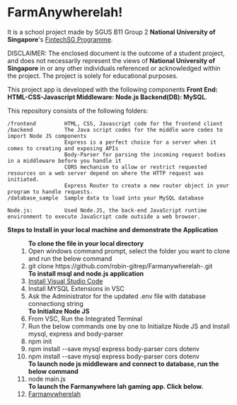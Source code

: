 # FarmAnywherelah!

It is a school project made by SGUS B11 Group 2 **National University of Singapore**'s [FintechSG Programme](https://fintechlab.nus.edu.sg/nus-fintechsg-programme/).

DISCLAIMER: The enclosed document is the outcome of a student project, and does not necessarily represent the views of **National University of Singapore** in or any other individuals referenced or acknowledged within the project. The project is solely for educational purposes. 

This project app is developed with the following components **Front End: HTML-CSS-Javascript Middleware: Node.js Backend(DB): MySQL**.

This repository consists of the following folders:
```
/frontend         HTML, CSS, Javascript code for the frontend client
/backend          The Java script codes for the middle ware codes to import Node JS components 
                  Express is a perfect choice for a server when it comes to creating and exposing APIs
                  Body-Parser for parsing the incoming request bodies in a middleware before you handle it
                  CORS mechanism to allow or restrict requested resources on a web server depend on where the HTTP request was initiated.
                  Express Router to create a new router object in your program to handle requests.
/database_sample  Sample data to load into your MySQL database

Node.js:          Used Node.JS, the back-end JavaScript runtime environment to execute JavaScript code outside a web browser.
```

<Strong>Steps to Install in your local machine and demonstrate the Application </Strong>
<ul>
  <ol>  
   <b> To clone the file in your local directory </b>   
  <li> Open windows command prompt, select the folder you want to clone and run the below command </li>
  <li> git clone https://github.com/robin-gitrep/Farmanywherelah-.git </li>
  <b> To install msql and node.js application   </b>
  <li><a href="https://code.visualstudio.com/download" rel="nofollow">Install Visual Studio Code</a></li>    
  <li> Install MYSQL Extensions in VSC  </li>    
  <li> Ask the Administrator for the updated .env file with database connectiong string  </li>   
   <b> To Initialize Node JS  </b>
   <li> From VSC, Run the Integrated Terminal </li>
   <li> Run the below commands one by one to Initialize Node JS and Install mysql, express and body-parser</li>    
   <li> npm init </li>
   <li> npm install --save mysql express body-parser cors dotenv </li>
   <li> npm install --save mysql express body-parser cors dotenv </li>
   <b> To launch node js middleware and connect to database, run the below command </b> 
   <li> node main.js</li>
   <b> To launch the Farmanywhere lah gaming app.  Click below.  </b> 
  <li><a href="http://localhost:3000/index.html" rel="nofollow">Farmanywherelah</a></li>        
  </ol>    
<ul>

<ul>
  <ol>  
 </ol>    
<ul>

 
